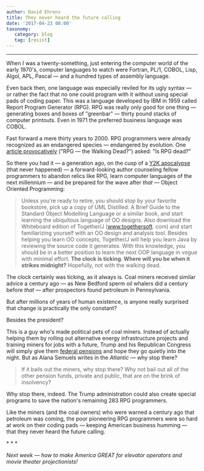 ```yaml
---
author: David Ehrens
title: They never heard the future calling
date: '2017-04-23 08:00'
taxonomy:
   category: blog
   tag: [resist]
---
```

---
When I was a twenty-something, just entering the computer world of the early 1970's, computer languages to watch were Fortran, PL/1, COBOL, Lisp, Algol, APL, Pascal — and a hundred types of assembly language.

Even back then, one language was especially reviled for its ugly syntax — or rather the fact that no one could program with it without using special pads of coding paper. This was a language developed by IBM in 1959 called Report Program Generator (RPG). RPG was really only good for one thing — generating boxes and boxes of "greenbar" — thirty pound stacks of computer printouts. Even in 1971 the preferred business language was COBOL.

Fast forward a mere thirty years to 2000. RPG programmers were already recognized as an endangered species — endangered by evolution. One [article provocatively](http://www.mcpressonline.com/programming/rpg/rpgthe-walking-dead) ("RPG — the Walking Dead?") asked: "Is RPG dead?"

So there you had it — a generation ago, on the cusp of a [Y2K apocalypse](https://en.wikipedia.org/wiki/Year_2000_problem) (that never happened) — a forward-looking author counseling fellow programmers to abandon relics like RPG, learn computer languages of the next millennium — and be prepared for the wave after *that* — Object Oriented Programming:

> Unless you're ready to retire, you should stop by your favorite bookstore, pick up a copy of UML Distilled: A Brief Guide to the Standard Object Modelling Language or a similar book, and start learning the ubiquitous language of OO designs. Also download the Whiteboard edition of Together/J (www.togethersoft. com) and start familiarizing yourself with an OO design and analysis tool. Besides helping you learn OO concepts, Together/J will help you learn Java by reviewing the source code it generates. With this knowledge, you should be in a better position to learn the next OOP language in vogue with minimal effort. **The clock is ticking. Where will you be when it strikes midnight?** Hopefully, not with the walking dead.

The clock certainly was ticking, as it always is. Coal miners received similar advice a century ago — as New Bedford sperm oil whalers did a century before *that* — after prospectors found petroleum in Pennsylvania.

But after millions of years of human existence, is anyone really surprised that change is practically the only constant?

Besides the president?

This is a guy who's made political pets of coal miners. Instead of actually helping them by rolling out alternative energy infrastructure projects and training miners for jobs with a future, Trump and his Republican Congress will simply give them [federal pensions](https://www.theatlantic.com/amp/article/523980/) and hope they go quietly into the night. But as Alana Semuels writes in the *Atlantic* — why stop there?

> If it bails out the miners, why stop there? Why not bail out all of the other pension funds, private and public, that are on the brink of insolvency?

Why stop there, indeed. The Trump administration could also create special programs to save the nation's remaining 283 RPG programmers.

Like the miners (and the coal owners) who were warned a century ago that petroleum was coming, the poor pioneering RPG programmers were so hard at work on their coding pads — keeping American business humming — that they never heard the future calling.

\* \* \*

*Next week — how to make America GREAT for elevator operators and movie theater projectionists!*

